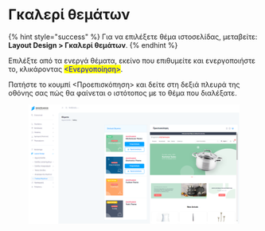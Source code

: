 # Γκαλερί θεμάτων

{% hint style="success" %}
Για να επιλέξετε θέμα ιστοσελίδας, μεταβείτε: **Layout Design > Γκαλερί θεμάτων**.
{% endhint %}

Επιλέξτε από τα ενεργά θέματα, εκείνο που επιθυμείτε και ενεργοποιήστε το, κλικάροντας <mark style="color:blue;"><Ενεργοποίηση></mark>.&#x20;

Πατήστε το κουμπί <Προεπισκόπηση> και δείτε στη δεξιά πλευρά της οθόνης σας πώς θα φαίνεται ο ιστότοπος με το θέμα που διαλέξατε.

<figure><img src="../.gitbook/assets/ScreenHunter 99.png" alt=""><figcaption></figcaption></figure>
